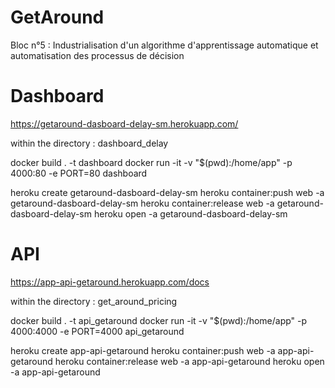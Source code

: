 # GetAround
Bloc n°5 : Industrialisation d'un algorithme d'apprentissage automatique et automatisation des processus de décision

# Dashboard

https://getaround-dasboard-delay-sm.herokuapp.com/

within the directory : dashboard_delay

docker build . -t dashboard
docker run -it -v "$(pwd):/home/app" -p 4000:80 -e PORT=80 dashboard

heroku create getaround-dasboard-delay-sm
heroku container:push web -a getaround-dasboard-delay-sm
heroku container:release web -a getaround-dasboard-delay-sm
heroku open -a getaround-dasboard-delay-sm




# API

https://app-api-getaround.herokuapp.com/docs

within the directory : get_around_pricing

docker build . -t api_getaround
docker run -it -v "$(pwd):/home/app" -p 4000:4000 -e PORT=4000 api_getaround

heroku create app-api-getaround
heroku container:push web -a app-api-getaround
heroku container:release web -a app-api-getaround
heroku open -a app-api-getaround

